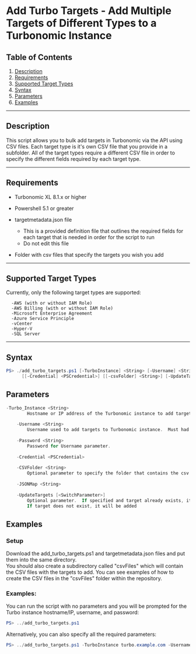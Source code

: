 # Add Turbo Targets - Add Multiple Targets of Different Types to a Turbonomic Instance

## Table of Contents

1. [Description](#description)
2. [Requirements](#requirements)
3. [Supported Target Types](#targets)
4. [Syntax](#syntax)
5. [Parameters](#parameters)
6. [Examples](#examples)


******


## Description <a name="description"></a>
This script allows you to bulk add targets in Turbonomic via the API using CSV files.  Each 
target type is it's own CSV file that you provide in a subfolder.  All of the target types 
require a different CSV file in order to specify the different fields required by each target type.



******


## Requirements <a name="requirements"></a>

- Turbonomic XL 8.1.x or higher

- Powershell 5.1 or greater

- targetmetadata.json file 
    - This is a provided definition file that outlines the required fields for each target that is needed in order for the script to run
    - Do not edit this file

- Folder with csv files that specify the targets you wish you add 


******


## Supported Target Types <a name="targets"></a>
Currently, only the following target types are supported:

      -AWS (with or without IAM Role)
      -AWS Billing (with or without IAM Role)
      -Microsoft Enterprise Agreement
      -Azure Service Principle
      -vCenter
      -Hyper-V
      -SQL Server


******


## Syntax <a name="syntax"></a>
```powershell
PS> ./add_turbo_targets.ps1 [-TurboInstance] <String> [-Username] <String> [-Password] <String> 
      [[-Credential] <PSCredential>] [[-csvFolder] <String>] [-UpdateTargets] [<CommonParameters>]
```

## Parameters <a name="parameters"></a>
```powershell
-Turbo_Instance <String>
        Hostname or IP address of the Turbonomic instance to add targets to.
        
    -Username <String>
        Username used to add targets to Turbonomic instance.  Must had administrator priviledges.
        
    -Password <String>
        Password for Username parameter.
        
    -Credential <PSCredential>
        
    -CSVFolder <String>
        Optional parameter to specify the folder that contains the csv files.  Default is csvFiles.
        
    -JSONMap <String>
        
    -UpdateTargets [<SwitchParameter>]
        Optional parameter.  If specified and target already exists, it will be updated.  
        If target does not exist, it will be added
```

## Examples <a name="examples"></a>
### Setup
Download the add_turbo_targets.ps1 and targetmetadata.json files and put them into the same directory.  
You should also create a subdirectory called "csvFiles" which will contain the CSV files with the targets to 
add.  You can see examples of how to create the CSV files in the "csvFiles" folder within the repository.

### Examples:
You can run the script with no parameters and you will be prompted for the Turbo instance hostname/IP, username, and password:
```powershell
PS> ../add_turbo_targets.ps1 
```

Alternatively, you can also specify all the required parameters:
```powershell
PS> ../add_turbo_targets.ps1 -TurboInstance turbo.example.com -Username administrator -Password password
```
